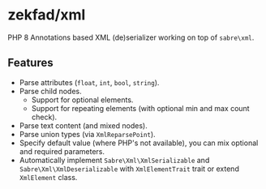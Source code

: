# zekfad/xml

PHP 8 Annotations based XML (de)serializer working on top of `sabre\xml`.

## Features

* Parse attributes (`float`, `int`, `bool`, `string`).
* Parse child nodes.
  * Support for optional elements.
  * Support for repeating elements (with optional min and max count check).
* Parse text content (and mixed nodes).
* Parse union types (via `XmlReparsePoint`).
* Specify default value (where PHP's not available), you can mix optional
  and required parameters.
* Automatically implement `Sabre\Xml\XmlSerializable` and
  `Sabre\Xml\XmlDeserializable` with `XmlElementTrait` trait or
  extend `XmlElement` class.
